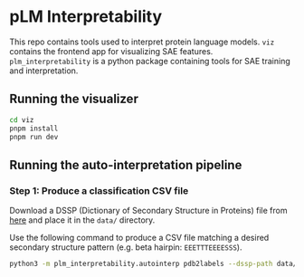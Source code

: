 # pLM Interpretability

This repo contains tools used to interpret protein language models. `viz` contains the frontend app for visualizing SAE features. `plm_interpretability` is a python package containing tools for SAE training and interpretation.

## Running the visualizer

```bash
cd viz
pnpm install
pnpm run dev
```

## Running the auto-interpretation pipeline

### Step 1: Produce a classification CSV file

Download a DSSP (Dictionary of Secondary Structure in Proteins) file from [here](https://cdn.rcsb.org/etl/kabschSander/ss.txt.gz) and place it in the `data/` directory.

Use the following command to produce a CSV file matching a desired secondary structure pattern (e.g. beta hairpin: `EEETTTEEEESSS`).

```bash
python3 -m plm_interpretability.autointerp pdb2labels --dssp-path data/pdb_structure_annotations.txt --ss-patterns EEETTTEEEESSS --out-path data/beta_hairpin_labels.csv
```
